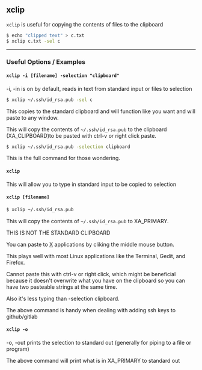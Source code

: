 xclip
-------

`xclip` is useful for copying the contents of files to the clipboard

~~~ bash
$ echo "clipped text" > c.txt
$ xclip c.txt -sel c
~~~

---

### Useful Options / Examples

#### `xclip -i [filename] -selection "clipboard"`

-i, -in is on by default, reads in text from standard input or files to selection

~~~ bash
$ xclip ~/.ssh/id_rsa.pub -sel c 
~~~

This copies to the standard clipboard and will function like you want and will paste to any window.

This will copy the contents of `~/.ssh/id_rsa.pub` to the clipboard (XA_CLIPBOARD)to be pasted with ctrl-v or right click paste.

~~~ bash
$ xclip ~/.ssh/id_rsa.pub -selection clipboard
~~~

This is the full command for those wondering.

#### `xclip`

This will allow you to type in standard input to be copied to selection

#### `xclip [filename]` 

~~~ bash
$ xclip ~/.ssh/id_rsa.pub 
~~~

This will copy the contents of `~/.ssh/id_rsa.pub` to XA_PRIMARY.

THIS IS NOT THE STANDARD CLIPBOARD

You can paste to [X](https://en.wikipedia.org/wiki/X_Window_System) applications by cliking the middle mouse button.

This plays well with most Linux applications like the Terminal, Gedit, and Firefox.

Cannot paste this with ctrl-v or right click, which might be beneficial because it doesn't overwrite what you have on the clipboard so you can have two pasteable strings at the same time.

Also it's less typing than -selection clipboard.

The above command is handy when dealing with adding ssh keys to github/gitlab

#### `xclip -o`

-o, -out prints the selection to standard out (generally for piping to a file or program) 

The above command will print what is in XA_PRIMARY to standard out

